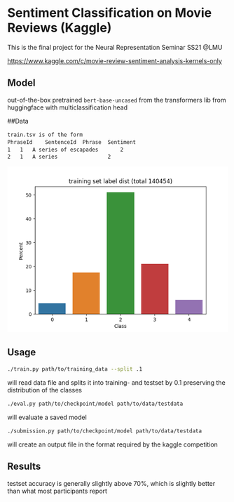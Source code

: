 # Sentiment Classification on Movie Reviews (Kaggle)
This is the final project for the Neural Representation Seminar SS21 @LMU 

https://www.kaggle.com/c/movie-review-sentiment-analysis-kernels-only

## Model
out-of-the-box pretrained ``bert-base-uncased`` from the transformers lib from huggingface with multiclassification head

##Data
```bash
train.tsv is of the form 
PhraseId	SentenceId	Phrase	Sentiment
1	1	A series of escapades	    2
2	1	A series	            2
```

![](img/train_class_dist.png)

## Usage
```bash
./train.py path/to/training_data --split .1
```
will read data file and splits it into training- and testset by 0.1 
preserving the distribution of the classes

```bash
./eval.py path/to/checkpoint/model path/to/data/testdata
```
will evaluate a saved model

```bash
./submission.py path/to/checkpoint/model path/to/data/testdata
```
will create an output file in the format required by the kaggle competition 

## Results
testset accuracy is generally slightly above 70%, which is slightly better than what most participants report